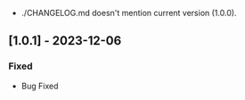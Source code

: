 * ./CHANGELOG.md doesn't mention current version (1.0.0).

## [1.0.1] - 2023-12-06

### Fixed

- Bug Fixed
